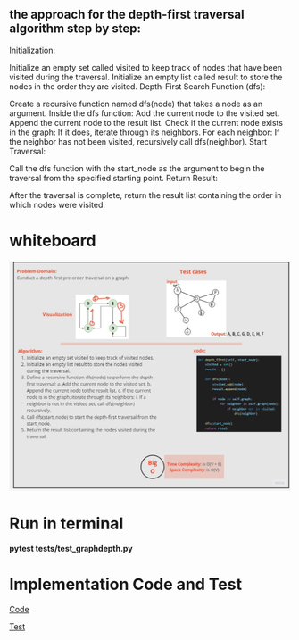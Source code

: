 
  ## the approach for the depth-first traversal algorithm step by step:

Initialization:

Initialize an empty set called visited to keep track of nodes that have been visited during the traversal.
Initialize an empty list called result to store the nodes in the order they are visited.
Depth-First Search Function (dfs):

Create a recursive function named dfs(node) that takes a node as an argument.
Inside the dfs function:
Add the current node to the visited set.
Append the current node to the result list.
Check if the current node exists in the graph:
If it does, iterate through its neighbors.
For each neighbor:
If the neighbor has not been visited, recursively call dfs(neighbor).
Start Traversal:

Call the dfs function with the start_node as the argument to begin the traversal from the specified starting point.
Return Result:

After the traversal is complete, return the result list containing the order in which nodes were visited.

# whiteboard
![depth](../images/Gdepth.jpg)

# Run in terminal

__pytest tests/test_graphdepth.py__

# Implementation Code and Test
[Code](../scripts/graphdepth.py)

[Test](../tests/test_graphdepth.py)